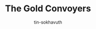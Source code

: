 ---
title: The Gold Convoyers
categories: ['Chinese']
thumb: 'https://img.youtube.com/vi/palkM1c6PT4/maxresdefault.jpg'
pudate: 2024-06-06T01:32:15
videos: 2024-06-06-01-31-09
author: tin-sokhavuth
---